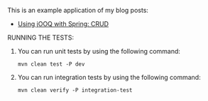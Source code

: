 This is an example application of my blog posts:

* [Using jOOQ with Spring: CRUD](http://www.petrikainulainen.net/programming/jooq/using-jooq-with-spring-crud/)

RUNNING THE TESTS:

1.  You can run unit tests by using the following command:

        mvn clean test -P dev

2.  You can run integration tests by using the following command:

        mvn clean verify -P integration-test


